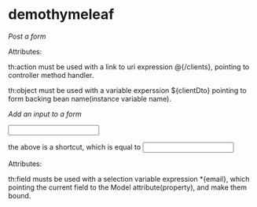 # demothymeleaf

*Post a form*

<form action="#" th:action="@{/clients}" th:object="${clientDto}" method="post">

Attributes:

th:action must be used with a link to uri expression @{/clients}, pointing to controller method handler. 

th:object must be used with a variable experssion ${clientDto} pointing to form backing bean name(instance variable name).



*Add an input to a form*

<input type="text" th:field="*{email}"/> 

the above is a shortcut, which is equal to 
<input type="text" id="email" name="email" th:value="*{email}"/>

Attributes: 

th:field musts be used with a selection variable expression *{email}, which pointing the current field to the Model attribute(property), and make them bound. 

